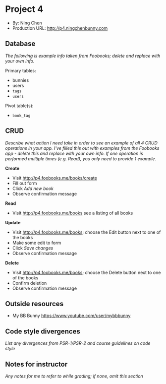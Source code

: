 # Project 4
+ By: Ning Chen
+ Production URL: <http://p4.ningchenbunny.com>

## Database
*The following is example info taken from Foobooks; delete and replace with your own info.*

Primary tables:
  + bunnies
  + users
  + `tags`
  + `users`
  
Pivot table(s):
  + `book_tag`


## CRUD
*Describe what action I need take in order to see an example of all 4 CRUD operations in your app. I've filled this out with examples from the Foobooks app - delete this and replace with your own info. If one operation is performed multiple times (e.g. Read), you only need to provide 1 example.*

__Create__
  + Visit <http://p4.foobooks.me/books/create>
  + Fill out form
  + Click *Add new book*
  + Observe confirmation message
  
__Read__
  + Visit <http://p4.foobooks.me/books> see a listing of all books
  
__Update__
  + Visit <http://p4.foobooks.me/books>; choose the Edit button next to one of the books
  + Make some edit to form
  + Click *Save changes*
  + Observe confirmation message
  
__Delete__
  + Visit <http://p4.foobooks.me/books>; choose the Delete button next to one of the books
  + Confirm deletion
  + Observe confirmation message

## Outside resources
  + My BB Bunny <https://www.youtube.com/user/mybbbunny>

## Code style divergences
*List any divergences from PSR-1/PSR-2 and course guidelines on code style*

## Notes for instructor
*Any notes for me to refer to while grading; if none, omit this section*
